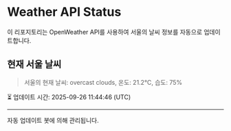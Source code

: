 
# Weather API Status

이 리포지토리는 OpenWeather API를 사용하여 서울의 날씨 정보를 자동으로 업데이트합니다.

## 현재 서울 날씨
> 서울의 현재 날씨: overcast clouds, 온도: 21.2°C, 습도: 75%

⏳ 업데이트 시간: 2025-09-26 11:44:46 (UTC)

---
자동 업데이트 봇에 의해 관리됩니다.

